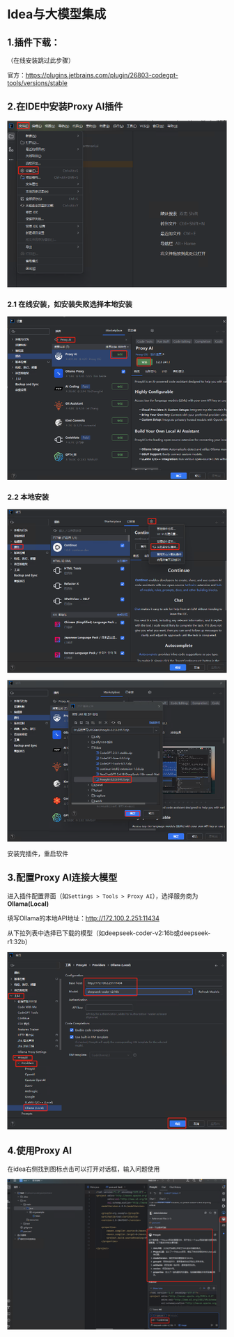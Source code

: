 # Idea与大模型集成

## 1.插件下载：

（在线安装跳过此步骤）

官方：https://plugins.jetbrains.com/plugin/26803-codegpt-tools/versions/stable

## 2.**在IDE中安装Proxy AI插件**

![image-20250418093711639](../images/ai/image-20250418093711639.png)

### 2.1 在线安装，如安装失败选择本地安装

![image-20250418103437306](../images/ai/image-20250418103437306.png)

### 2.2 本地安装

![image-20250418094117767](../images/ai/image-20250418094117767.png)

![image-20250418103637386](../images/ai/image-20250418103637386.png)

安装完插件，重启软件

## 3.**配置Proxy AI连接大模型**

进入插件配置界面（如`Settings > Tools > Proxy AI`），选择服务商为**Ollama(Local)**

填写Ollama的本地API地址：http://172.100.2.251:11434

从下拉列表中选择已下载的模型（如deepseek-coder-v2:16b或deepseek-r1:32b）

![image-20250418103921269](../images/ai/image-20250418103921269.png)

## 4.使用Proxy AI

在idea右侧找到图标点击可以打开对话框，输入问题使用

![image-20250418104726897](../images/ai/image-20250418104726897.png)



